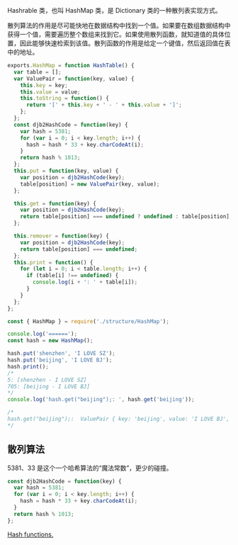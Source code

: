 Hashrable 类，也叫 HashMap 类，是 Dictionary 类的一种散列表实现方式。

散列算法的作用是尽可能快地在数据结构中找到一个值。如果要在数组数据结构中获得一个值，需要遍历整个数组来找到它。如果使用散列函数，就知道值的具体位置，因此能够快速检索到该值。散列函数的作用是给定一个键值，然后返回值在表中的地址。

```javascript
exports.HashMap = function HashTable() {
  var table = [];
  var ValuePair = function(key, value) {
    this.key = key;
    this.value = value;
    this.toString = function() {
      return '[' + this.key + ' - ' + this.value + ']';
    };
  };
  const djb2HashCode = function(key) {
    var hash = 5381;
    for (var i = 0; i < key.length; i++) {
      hash = hash * 33 + key.charCodeAt(i);
    }
    return hash % 1013;
  };
  this.put = function(key, value) {
    var position = djb2HashCode(key);
    table[position] = new ValuePair(key, value);
  };

  this.get = function(key) {
    var position = djb2HashCode(key);
    return table[position] === undefined ? undefined : table[position];
  };

  this.remover = function(key) {
    var position = djb2HashCode(key);
    return table[position] === undefined;
  };
  this.print = function() {
    for (let i = 0; i < table.length; i++) {
      if (table[i] !== undefined) {
        console.log(i + ': ' + table[i]);
      }
    }
  };
};
```

```javascript
const { HashMap } = require('./structure/HashMap');

console.log('======');
const hash = new HashMap();

hash.put('shenzhen', 'I LOVE SZ');
hash.put('beijing', 'I LOVE BJ');
hash.print();
/* 
5: [shenzhen - I LOVE SZ]
705: [beijing - I LOVE BJ]
*/
console.log('hash.get("beijing");: ', hash.get('beijing'));

/* 
hash.get("beijing");:  ValuePair { key: 'beijing', value: 'I LOVE BJ', toString: [Function] }
*/
```

## 散列算法

5381、33 是这个一个哈希算法的“魔法常数”，更少的碰撞。

```javascript
const djb2HashCode = function(key) {
  var hash = 5381;
  for (var i = 0; i < key.length; i++) {
    hash = hash * 33 + key.charCodeAt(i);
  }
  return hash % 1013;
};
```

[Hash functions.](http://www.azillionmonkeys.com/qed/hash.html)
